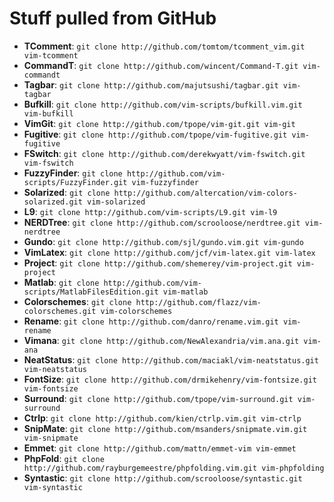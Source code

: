 # Stuff pulled from GitHub

* **TComment**:           `git clone http://github.com/tomtom/tcomment_vim.git vim-tcomment`
* **CommandT**:           `git clone http://github.com/wincent/Command-T.git vim-commandt`
* **Tagbar**:             `git clone http://github.com/majutsushi/tagbar.git vim-tagbar`
* **Bufkill**:            `git clone http://github.com/vim-scripts/bufkill.vim.git vim-bufkill`
* **VimGit**:             `git clone http://github.com/tpope/vim-git.git vim-git`
* **Fugitive**:           `git clone http://github.com/tpope/vim-fugitive.git vim-fugitive`
* **FSwitch**:            `git clone http://github.com/derekwyatt/vim-fswitch.git vim-fswitch`
* **FuzzyFinder**:        `git clone http://github.com/vim-scripts/FuzzyFinder.git vim-fuzzyfinder`
* **Solarized**:          `git clone http://github.com/altercation/vim-colors-solarized.git vim-solarized`
* **L9**:                 `git clone http://github.com/vim-scripts/L9.git vim-l9`
* **NERDTree**:           `git clone http://github.com/scrooloose/nerdtree.git vim-nerdtree`
* **Gundo**:              `git clone http://github.com/sjl/gundo.vim.git vim-gundo`
* **VimLatex**:           `git clone http://github.com/jcf/vim-latex.git vim-latex`
* **Project**:            `git clone http://github.com/shemerey/vim-project.git vim-project`
* **Matlab**:             `git clone http://github.com/vim-scripts/MatlabFilesEdition.git vim-matlab`
* **Colorschemes**:       `git clone http://github.com/flazz/vim-colorschemes.git vim-colorschemes`
* **Rename**:             `git clone http://github.com/danro/rename.vim.git vim-rename`
* **Vimana**:             `git clone http://github.com/NewAlexandria/vim.ana.git vim-ana`
* **NeatStatus**:         `git clone http://github.com/maciakl/vim-neatstatus.git vim-neatstatus` 
* **FontSize**:           `git clone http://github.com/drmikehenry/vim-fontsize.git vim-fontsize`
* **Surround**:           `git clone http://github.com/tpope/vim-surround.git vim-surround`
* **Ctrlp**:              `git clone http://github.com/kien/ctrlp.vim.git vim-ctrlp`
* **SnipMate**:           `git clone http://github.com/msanders/snipmate.vim.git vim-snipmate`
* **Emmet**:              `git clone http://github.com/mattn/emmet-vim vim-emmet`
* **PhpFold**:            `git clone http://github.com/rayburgemeestre/phpfolding.vim.git vim-phpfolding`
* **Syntastic**:          `git clone http://github.com/scrooloose/syntastic.git vim-syntastic`
